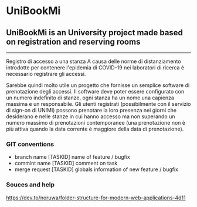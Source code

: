 # UniBookMi

## UniBookMi is an University project made based on registration and reserving rooms

-------------------------------------------------------------------------------------
Registro di accesso a una stanza
A causa delle norme di distanziamento introdotte per contenere l'epidemia di COVID-19 nei laboratori di ricerca è necessario registrare gli accessi.

Sarebbe quindi molto utile un progetto che fornisse un semplice software di prenotazione degli accessi.
Il software deve poter essere configurato con un numero indefinito di stanze, ogni stanza ha un nome una capienza massima e un responsabile.
Gli utenti registrati (possibilmente con il servizio di sign-on di UNIMI) possono prenotare la loro presenza nei giorni che desiderano e nelle stanze in cui hanno accesso ma non superando un numero massimo di prenotazioni contemporanee (una prenotazione non è più attiva quando la data corrente è maggiore della data di prenotazione).

### GIT conventions

- branch name [TASKID] name of feature / bugfix
- commint name [TASKID] comment on task
- merge request [TASKID] globals information of new feature / bugfix

### Souces and help

https://dev.to/noruwa/folder-structure-for-modern-web-applications-4d11





